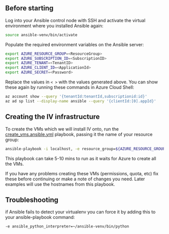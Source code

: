 Before starting
--

Log into your Ansible control node with SSH and activate the virtual environment where you installed Ansible again:

```bash
source ansible-venv/bin/activate
```

Populate the required environment variables on the Ansible server:

```bash
export AZURE_RESOURCE_GROUP=<ResourceGroup>
export AZURE_SUBSCRIPTION_ID=<SubscriptionID>
export AZURE_TENANT=<TenantID>
export AZURE_CLIENT_ID=<ApplicationId>
export AZURE_SECRET=<Password>
```

Replace the values in `< >` with the values generated above.  You can show these again by running these commands in Azure Cloud Shell:

```bash
az account show --query '{tenantId:tenantId,subscriptionid:id}'
az ad sp list --display-name ansible --query '{clientId:[0].appId}'
```
Creating the IV infrastructure
---

To create the VMs which we will install IV onto, run the [create_vms.ansible.yml](ansible/create-vms.ansible.yml) playbook, passing it the name of your resource group:

```bash
ansible-playbook -i localhost, -e resource_group=${AZURE_RESOURCE_GROUP} create_vms.ansible.yml
```

This playbook can take 5-10 mins to run as it waits for Azure to create all the VMs.

If you have any problems creating these VMs (permissions, quota, etc) fix these before continuing or make a note of changes you need.  Later examples will use the hostnames from this playbook.

Troubleshooting
--
if Ansible fails to detect your virtualenv you can force it by adding this to your ansible-playbook command:
```
-e ansible_python_interpreter=~/ansible-venv/bin/python